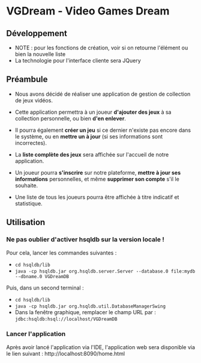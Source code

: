 # VGDream - Video Games Dream

## Développement
* NOTE : pour les fonctions de création, voir si on retourne l'élément ou bien la nouvelle liste 
* La technologie pour l'interface cliente sera JQuery

## Préambule
* Nous avons décidé de réaliser une application de gestion de collection de jeux vidéos.

* Cette application permettra à un joueur **d'ajouter des jeux** à sa collection personnelle, ou bien **d'en enlever**.
* Il pourra également **créer un jeu** si ce dernier n'existe pas encore dans le système, ou en **mettre un à jour** (si ses informations sont incorrectes).

* La **liste complète des jeux** sera affichée sur l'accueil de notre application.

* Un joueur pourra **s'inscrire** sur notre plateforme, **mettre à jour ses informations** personnelles, et même **supprimer son compte** s'il le souhaite.
* Une liste de tous les joueurs pourra être affichée à titre indicatif et statistique.

## Utilisation
### Ne pas oublier d'activer hsqldb sur la version locale !
Pour cela, lancer les commandes suivantes :
- ```cd hsqldb/lib```
- ```java -cp hsqldb.jar org.hsqldb.server.Server --database.0 file:mydb --dbname.0 VGDreamDB```

Puis, dans un second terminal :
- ```cd hsqldb/lib```
- ```java -cp hsqldb.jar org.hsqldb.util.DatabaseManagerSwing```
- Dans la fenêtre graphique, remplacer le champ URL par : `jdbc:hsqldb:hsql://localhost/VGDreamDB`

### Lancer l'application
Après avoir lancé l'application via l'IDE, l'application web sera disponible via le lien suivant :
http://localhost:8090/home.html
